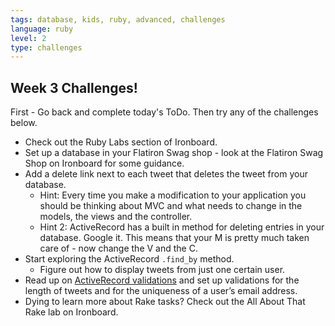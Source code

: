 ```yaml
---
tags: database, kids, ruby, advanced, challenges
language: ruby
level: 2
type: challenges
---
```


## Week 3 Challenges!

First - Go back and complete today's ToDo. Then try any of the challenges below.

+ Check out the Ruby Labs section of Ironboard.
+ Set up a database in your Flatiron Swag shop - look at the Flatiron Swag Shop on Ironboard for some guidance.
+ Add a delete link next to each tweet that deletes the tweet from your database. 
  * Hint: Every time you make a modification to your application you should be thinking about MVC and what needs to change in the models, the views and the controller.
  * Hint 2: ActiveRecord has a built in method for deleting entries in your database. Google it. This means that your M is pretty much taken care of - now change the V and the C.
+ Start exploring the ActiveRecord `.find_by` method. 
  * Figure out how to display tweets from just one certain user.
+ Read up on [ActiveRecord validations](http://guides.rubyonrails.org/active_record_validations.html) and set up validations for the length of tweets and for the uniqueness of a user’s email address.
+ Dying to learn more about Rake tasks? Check out the All About That Rake lab on Ironboard.

